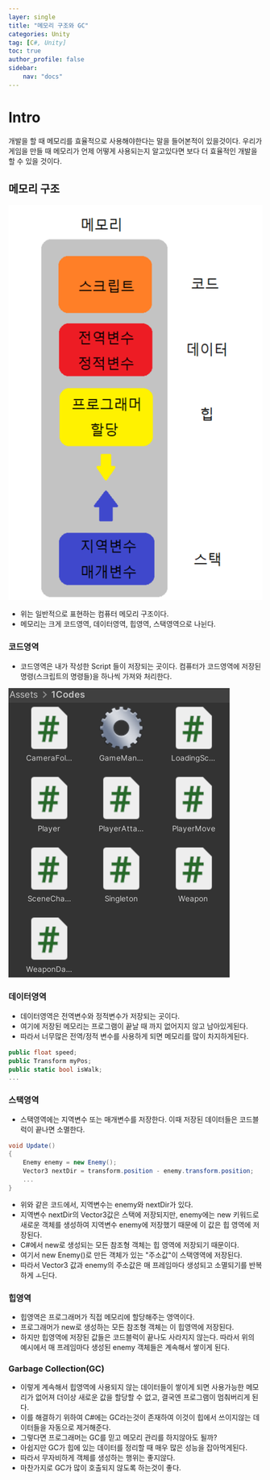 ```yaml
---
layer: single
title: "메모리 구조와 GC"
categories: Unity
tag: [C#, Unity]
toc: true
author_profile: false
sidebar: 
    nav: "docs"
---
```




# Intro

개발을 할 때 메모리를 효율적으로 사용해야한다는 말을 들어본적이 있을것이다.
우리가 게임을 만들 때 메모리가 언제 어떻게 사용되는지 알고있다면 보다 더 효율적인 개발을 할 수 있을 것이다.


## 메모리 구조

![image](/images/2024/2024-06-10/capture_1.png)

- 위는 일반적으로 표현하는 컴퓨터 메모리 구조이다. 
- 메모리는 크게 코드영역, 데이터영역, 힙영역, 스택영역으로 나뉜다.


### 코드영역

- 코드영역은 내가 작성한 Script 들이 저장되는 곳이다. 컴퓨터가 코드영역에 저장된 명령(스크립트의 명령들)을
하나씩 가져와 처리한다.

![image](/images/2024/2024-06-10/capture_2.png)


### 데이터영역

- 데이터영역은 전역변수와 정적변수가 저장되는 곳이다.
- 여기에 저장된 메모리는 프로그램이 끝날 때 까지 없어지지 않고 남아있게된다.
- 따라서 너무많은 전역/정적 변수를 사용하게 되면 메모리를 많이 차지하게된다.

```c#
public float speed;
public Transform myPos;
public static bool isWalk;
...
```

### 스택영역

- 스택영역에는 지역변수 또는 매개변수를 저장한다. 이때 저장된 데이터들은 코드블럭이 끝나면 소멸한다.

```c#
void Update()
{
    Enemy enemy = new Enemy();
    Vector3 nextDir = transform.position - enemy.transform.position;
    ...
}
```

- 위와 같은 코드에서, 지역변수는 enemy와 nextDir가 있다.
- 지역변수 nextDir의 Vector3값은 스택에 저장되지만, enemy에는 new 키워드로 새로운 객체를 생성하여
지역변수 enemy에 저장했기 때문에 이 값은 힙 영역에 저장된다.
- C#에서 new로 생성되는 모든 참조형 객체는 힙 영역에 저장되기 때문이다.
- 여기서 new Enemy()로 만든 객체가 있는 "주소값"이 스택영역에 저장된다.
- 따라서 Vector3 값과 enemy의 주소값은 매 프레임마다 생성되고 소멸되기를 반복하게 ㅗ딘다.

### 힙영역

- 힙영역은 프로그래머가 직접 메모리에 할당해주는 영역이다.
- 프로그래머가 new로 생성하는 모든 참조형 객체는 이 힙영역에 저장된다.
- 하지만 힙영역에 저장된 값들은 코드블럭이 끝나도 사라지지 않는다. 따라서 위의 예시에서 매 프레임마다 생성된
enemy 객체들은 계속해서 쌓이게 된다.


### Garbage Collection(GC)

- 이렇게 계속해서 힙영역에 사용되지 않는 데이터들이 쌓이게 되면 사용가능한 메모리가 없어져 더이상 새로운 값을 할당할 수 없고, 
결국엔 프로그램이 멈춰버리게 된다.
- 이를 해결하기 위하여 C#에는 GC라는것이 존재하여 이것이 힙에서 쓰이지않는 데이터들을 자동으로 제거해준다.
- 그렇다면 프로그래머는 GC를 믿고 메모리 관리를 하지않아도 될까?
- 아쉽지만 GC가 힙에 있는 데이터를 정리할 때 매우 많은 성능을 잡아먹게된다.
- 따라서 무자비하게 객체를 생성하는 행위는 좋지않다.
- 마찬가지로 GC가 많이 호출되지 않도록 하는것이 좋다.

